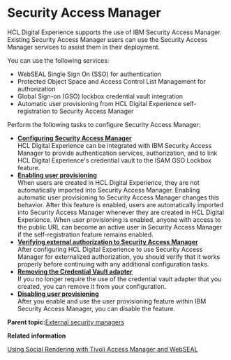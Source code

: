 # Security Access Manager

HCL Digital Experience supports the use of IBM Security Access Manager. Existing Security Access Manager users can use the Security Access Manager services to assist them in their deployment.

You can use the following services:

-   WebSEAL Single Sign On \(SSO\) for authentication
-   Protected Object Space and Access Control List Management for authorization
-   Global Sign-on \(GSO\) lockbox credential vault integration
-   Automatic user provisioning from HCL Digital Experience self-registration to Security Access Manager

Perform the following tasks to configure Security Access Manager:

-   **[Configuring Security Access Manager ](../security/tam.md)**  
HCL Digital Experience can be integrated with IBM Security Access Manager to provide authentication services, authorization, and to link HCL Digital Experience's credential vault to the ISAM GSO Lockbox feature.
-   **[Enabling user provisioning ](../security/usr_prov.md)**  
When users are created in HCL Digital Experience, they are not automatically imported into Security Access Manager. Enabling automatic user provisioning to Security Access Manager changes this behavior. After this feature is enabled, users are automatically imported into Security Access Manager whenever they are created in HCL Digital Experience. When user provisioning is enabled, anyone with access to the public URL can become an active user in Security Access Manager if the self-registration feature remains enabled.
-   **[Verifying external authorization to Security Access Manager ](../security/verify_tam.md)**  
After configuring HCL Digital Experience to use Security Access Manager for externalized authorization, you should verify that it works properly before continuing with any additional configuration tasks.
-   **[Removing the Credential Vault adapter ](../security/remove_tam_vault.md)**  
If you no longer require the use of the credential vault adapter that you created, you can remove it from your configuration.
-   **[Disabling user provisioning ](../security/usr_prov_dis.md)**  
After you enable and use the user provisioning feature within IBM Security Access Manager, you can disable the feature.

**Parent topic:**[External security managers ](../security/sec_ext_man.md)

**Related information**  


[Using Social Rendering with Tivoli Access Manager and WebSEAL ](../social/soc_rendr_adm_sr_tam_webseal.md)

